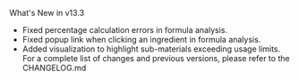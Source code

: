 What's New in v13.3
- Fixed percentage calculation errors in formula analysis.
- Fixed popup link when clicking an ingredient in formula analysis.
- Added visualization to highlight sub-materials exceeding usage limits.
For a complete list of changes and previous versions, please refer to the CHANGELOG.md